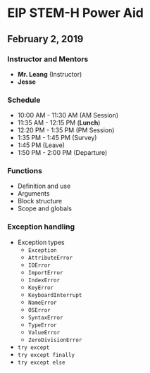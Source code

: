 # EIP STEM-H Power Aid
## February 2, 2019

### Instructor and Mentors

*  **Mr. Leang** (Instructor) 
*  **Jesse**

### Schedule

*  10:00 AM - 11:30 AM (AM Session)
*  11:35 AM - 12:15 PM (**Lunch**)
*  12:20 PM - 1:35 PM (PM Session)
*  1:35 PM - 1:45 PM (Survey)
*  1:45 PM (Leave)
*  1:50 PM - 2:00 PM (Departure)

### Functions

  *  Definition and use
  *  Arguments
  *  Block structure
  *  Scope and globals
  
### Exception handling
 
  *  Exception types
      *  `Exception`
      *  `AttributeError`
      *  `IOError`
      *  `ImportError`
      *  `IndexError`
      *  `KeyError`
      *  `KeyboardInterrupt`
      *  `NameError`
      *  `OSError`
      *  `SyntaxError`
      *  `TypeError`
      *  `ValueError`
      *  `ZeroDivisionError`
  *  `try except`
  *  `try except finally`
  *  `try except else`
